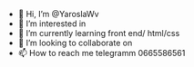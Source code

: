 - 👋 Hi, I’m @YaroslaWv
- 👀 I’m interested in 
- 🌱 I’m currently learning front end/ html/css
- 💞️ I’m looking to collaborate on 
- 📫 How to reach me telegramm 0665586561

<!---
YaroslaWv/YaroslaWv is a ✨ special ✨ repository because its `README.md` (this file) appears on your GitHub profile.
You can click the Preview link to take a look at your changes.
--->
